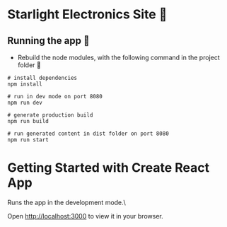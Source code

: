 # Starlight Electronics Site 🔵

## Running the app 🚀
+ Rebuild the node modules, with the following command in the project folder 📂
```
# install dependencies
npm install

# run in dev mode on port 8080
npm run dev

# generate production build
npm run build

# run generated content in dist folder on port 8080
npm run start
```
  

# Getting Started with Create React App

Runs the app in the development mode.\

Open [http://localhost:3000](http://localhost:3000) to view it in your browser.